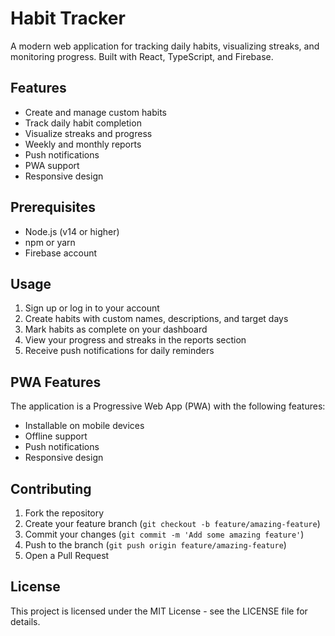 # Habit Tracker

A modern web application for tracking daily habits, visualizing streaks, and monitoring progress. Built with React, TypeScript, and Firebase.

## Features

- Create and manage custom habits
- Track daily habit completion
- Visualize streaks and progress
- Weekly and monthly reports
- Push notifications
- PWA support
- Responsive design

## Prerequisites

- Node.js (v14 or higher)
- npm or yarn
- Firebase account

## Usage

1. Sign up or log in to your account
2. Create habits with custom names, descriptions, and target days
3. Mark habits as complete on your dashboard
4. View your progress and streaks in the reports section
5. Receive push notifications for daily reminders

## PWA Features

The application is a Progressive Web App (PWA) with the following features:
- Installable on mobile devices
- Offline support
- Push notifications
- Responsive design

## Contributing

1. Fork the repository
2. Create your feature branch (`git checkout -b feature/amazing-feature`)
3. Commit your changes (`git commit -m 'Add some amazing feature'`)
4. Push to the branch (`git push origin feature/amazing-feature`)
5. Open a Pull Request

## License

This project is licensed under the MIT License - see the LICENSE file for details.
